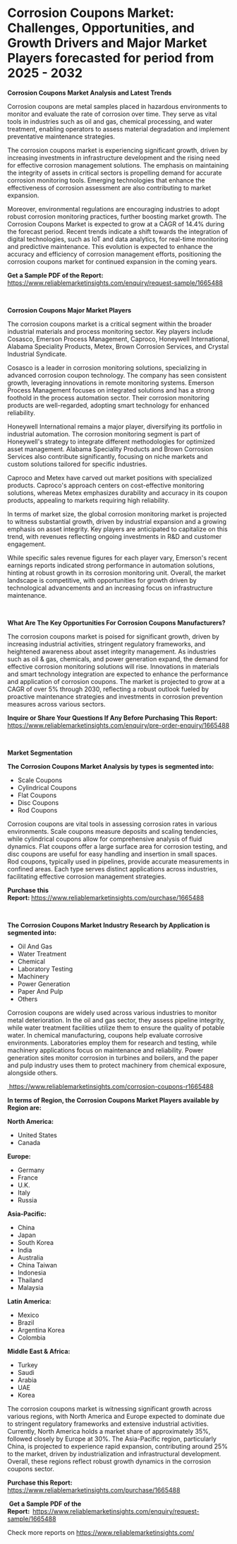 <p><h1>Corrosion Coupons Market: Challenges, Opportunities, and Growth Drivers and Major Market Players forecasted for period from 2025 - 2032</h1></p><p><strong>Corrosion Coupons Market Analysis and Latest Trends</strong></p>
<p><p>Corrosion coupons are metal samples placed in hazardous environments to monitor and evaluate the rate of corrosion over time. They serve as vital tools in industries such as oil and gas, chemical processing, and water treatment, enabling operators to assess material degradation and implement preventative maintenance strategies.</p><p>The corrosion coupons market is experiencing significant growth, driven by increasing investments in infrastructure development and the rising need for effective corrosion management solutions. The emphasis on maintaining the integrity of assets in critical sectors is propelling demand for accurate corrosion monitoring tools. Emerging technologies that enhance the effectiveness of corrosion assessment are also contributing to market expansion.</p><p>Moreover, environmental regulations are encouraging industries to adopt robust corrosion monitoring practices, further boosting market growth. The Corrosion Coupons Market is expected to grow at a CAGR of 14.4% during the forecast period. Recent trends indicate a shift towards the integration of digital technologies, such as IoT and data analytics, for real-time monitoring and predictive maintenance. This evolution is expected to enhance the accuracy and efficiency of corrosion management efforts, positioning the corrosion coupons market for continued expansion in the coming years.</p></p>
<p><strong>Get a Sample PDF of the Report:&nbsp;</strong> <a href="https://www.reliablemarketinsights.com/enquiry/request-sample/1665488?utm_campaign=2287&utm_medium=2&utm_source=Github&utm_content=ia&utm_term=17022025&utm_id=corrosion-coupons">https://www.reliablemarketinsights.com/enquiry/request-sample/1665488</a></p>
<p>&nbsp;</p>
<p><strong>Corrosion Coupons Major Market Players</strong></p>
<p><p>The corrosion coupons market is a critical segment within the broader industrial materials and process monitoring sector. Key players include Cosasco, Emerson Process Management, Caproco, Honeywell International, Alabama Speciality Products, Metex, Brown Corrosion Services, and Crystal Industrial Syndicate.</p><p>Cosasco is a leader in corrosion monitoring solutions, specializing in advanced corrosion coupon technology. The company has seen consistent growth, leveraging innovations in remote monitoring systems. Emerson Process Management focuses on integrated solutions and has a strong foothold in the process automation sector. Their corrosion monitoring products are well-regarded, adopting smart technology for enhanced reliability.</p><p>Honeywell International remains a major player, diversifying its portfolio in industrial automation. The corrosion monitoring segment is part of Honeywell's strategy to integrate different methodologies for optimized asset management. Alabama Speciality Products and Brown Corrosion Services also contribute significantly, focusing on niche markets and custom solutions tailored for specific industries.</p><p>Caproco and Metex have carved out market positions with specialized products. Caproco's approach centers on cost-effective monitoring solutions, whereas Metex emphasizes durability and accuracy in its coupon products, appealing to markets requiring high reliability.</p><p>In terms of market size, the global corrosion monitoring market is projected to witness substantial growth, driven by industrial expansion and a growing emphasis on asset integrity. Key players are anticipated to capitalize on this trend, with revenues reflecting ongoing investments in R&D and customer engagement.</p><p>While specific sales revenue figures for each player vary, Emerson's recent earnings reports indicated strong performance in automation solutions, hinting at robust growth in its corrosion monitoring unit. Overall, the market landscape is competitive, with opportunities for growth driven by technological advancements and an increasing focus on infrastructure maintenance.</p></p>
<p>&nbsp;</p>
<p><strong>What Are The Key Opportunities For Corrosion Coupons Manufacturers?</strong></p>
<p><p>The corrosion coupons market is poised for significant growth, driven by increasing industrial activities, stringent regulatory frameworks, and heightened awareness about asset integrity management. As industries such as oil & gas, chemicals, and power generation expand, the demand for effective corrosion monitoring solutions will rise. Innovations in materials and smart technology integration are expected to enhance the performance and application of corrosion coupons. The market is projected to grow at a CAGR of over 5% through 2030, reflecting a robust outlook fueled by proactive maintenance strategies and investments in corrosion prevention measures across various sectors.</p></p>
<p><strong>Inquire or Share Your Questions If Any Before Purchasing This Report:</strong> <a href="https://www.reliablemarketinsights.com/enquiry/pre-order-enquiry/1665488?utm_campaign=2287&utm_medium=2&utm_source=Github&utm_content=ia&utm_term=17022025&utm_id=corrosion-coupons">https://www.reliablemarketinsights.com/enquiry/pre-order-enquiry/1665488</a></p>
<p>&nbsp;</p>
<p><strong>Market Segmentation</strong></p>
<p><strong>The Corrosion Coupons Market Analysis by types is segmented into:</strong></p>
<p><ul><li>Scale Coupons</li><li>Cylindrical Coupons</li><li>Flat Coupons</li><li>Disc Coupons</li><li>Rod Coupons</li></ul></p>
<p><p>Corrosion coupons are vital tools in assessing corrosion rates in various environments. Scale coupons measure deposits and scaling tendencies, while cylindrical coupons allow for comprehensive analysis of fluid dynamics. Flat coupons offer a large surface area for corrosion testing, and disc coupons are useful for easy handling and insertion in small spaces. Rod coupons, typically used in pipelines, provide accurate measurements in confined areas. Each type serves distinct applications across industries, facilitating effective corrosion management strategies.</p></p>
<p><strong>Purchase this Report:&nbsp;</strong><a href="https://www.reliablemarketinsights.com/purchase/1665488?utm_campaign=2287&utm_medium=2&utm_source=Github&utm_content=ia&utm_term=17022025&utm_id=corrosion-coupons">https://www.reliablemarketinsights.com/purchase/1665488</a></p>
<p>&nbsp;</p>
<p><strong>The Corrosion Coupons Market Industry Research by Application is segmented into:</strong></p>
<p><ul><li>Oil And Gas</li><li>Water Treatment</li><li>Chemical</li><li>Laboratory Testing</li><li>Machinery</li><li>Power Generation</li><li>Paper And Pulp</li><li>Others</li></ul></p>
<p><p>Corrosion coupons are widely used across various industries to monitor metal deterioration. In the oil and gas sector, they assess pipeline integrity, while water treatment facilities utilize them to ensure the quality of potable water. In chemical manufacturing, coupons help evaluate corrosive environments. Laboratories employ them for research and testing, while machinery applications focus on maintenance and reliability. Power generation sites monitor corrosion in turbines and boilers, and the paper and pulp industry uses them to protect machinery from chemical exposure, alongside others.</p></p>
<p><a href="https://www.reliablemarketinsights.com/corrosion-coupons-r1665488?utm_campaign=2287&utm_medium=2&utm_source=Github&utm_content=ia&utm_term=17022025&utm_id=corrosion-coupons">&nbsp;https://www.reliablemarketinsights.com/corrosion-coupons-r1665488</a></p>
<p><strong>In terms of Region, the Corrosion Coupons Market Players available by Region are:</strong></p>
<p>
    <p> <strong> North America: </strong>
        <ul>
            <li>United States</li>
            <li>Canada</li>
        </ul>
        </p> 
    <p> <strong> Europe: </strong>
        <ul>
            <li>Germany</li>
            <li>France</li>
            <li>U.K.</li>
            <li>Italy</li>
            <li>Russia</li>
        </ul>
        </p> 
    <p> <strong> Asia-Pacific: </strong>
        <ul>
            <li>China</li>
            <li>Japan</li>
            <li>South Korea</li>
            <li>India</li>
            <li>Australia</li>
            <li>China Taiwan</li>
            <li>Indonesia</li>
            <li>Thailand</li>
            <li>Malaysia</li>
        </ul>
        </p> 
    <p> <strong> Latin America: </strong>
        <ul>
            <li>Mexico</li>
            <li>Brazil</li>
            <li>Argentina Korea</li>
            <li>Colombia</li>
        </ul>
        </p> 
    <p> <strong> Middle East & Africa: </strong>
        <ul>
            <li>Turkey</li>
            <li>Saudi</li>
            <li>Arabia</li>
            <li>UAE</li>
            <li>Korea</li>
        </ul>
    </p>
    </p>
<p><p>The corrosion coupons market is witnessing significant growth across various regions, with North America and Europe expected to dominate due to stringent regulatory frameworks and extensive industrial activities. Currently, North America holds a market share of approximately 35%, followed closely by Europe at 30%. The Asia-Pacific region, particularly China, is projected to experience rapid expansion, contributing around 25% to the market, driven by industrialization and infrastructural development. Overall, these regions reflect robust growth dynamics in the corrosion coupons sector.</p></p>
<p><strong>Purchase this Report: </strong><a href="https://www.reliablemarketinsights.com/purchase/1665488?utm_campaign=2287&utm_medium=2&utm_source=Github&utm_content=ia&utm_term=17022025&utm_id=corrosion-coupons">https://www.reliablemarketinsights.com/purchase/1665488</a></p>
<p>&nbsp;<strong>Get a Sample PDF of the Report:&nbsp;&nbsp;</strong><a href="https://www.reliablemarketinsights.com/enquiry/request-sample/1665488?utm_campaign=2287&utm_medium=2&utm_source=Github&utm_content=ia&utm_term=17022025&utm_id=corrosion-coupons">https://www.reliablemarketinsights.com/enquiry/request-sample/1665488</a></p>
<p><strong></strong></p>
<p>Check more reports on <a href="https://www.reliablemarketinsights.com/?utm_campaign=2287&utm_medium=2&utm_source=Github&utm_content=ia&utm_term=17022025&utm_id=corrosion-coupons">https://www.reliablemarketinsights.com/</a></p>